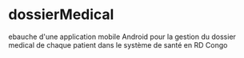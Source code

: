 # dossierMedical
ebauche d'une application mobile Android pour la gestion du dossier medical de chaque patient dans le système de santé en RD Congo 
